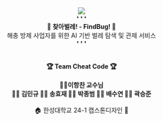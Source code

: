 <div align="center">
  <img src="https://capsule-render.vercel.app/api?type=waving&height=300&color=3555FF&text=[%20찾아벌레!🔍]&section=header&reversal=false&textBg=false&fontColor=FFFFFF&desc=🐛%20AI%20벌레%20탐색%20및%20관제%20서비스%20'찾아벌레!'%20입니다!%20🐞&descAlignY=60&fontAlignY=40">
</div>
<!---->
<div align=center> ❛ ❛ ❛ </div>
<div align=center> <b>🔎 찾아벌레! - FindBug! 🐛</b> </div>
<div align=center> 해충 방제 사업자를 위한 AI 기반 벌레 탐색 및 관제 서비스 </div>
<div align=center> ❜ ❜ ❜ </div>
<br>
<br>
<div align=center> <b>🏆 Team Cheat Code 🏆</b></div>
<br>
<div align=center> <b> 👨‍🏫이항찬 교수님 </b> </div>
<div align=center> <b> 👨‍⚖️ 김민규 👩‍🌾 송효재 👨‍🎨 박종범 👩‍🚀 배수연 🧙‍♂️ 곽승준 </b> </div>
<br>
<div align=center> 🏠 한성대학교 24-1 캡스톤디자인 🏨 </div>
<br>


